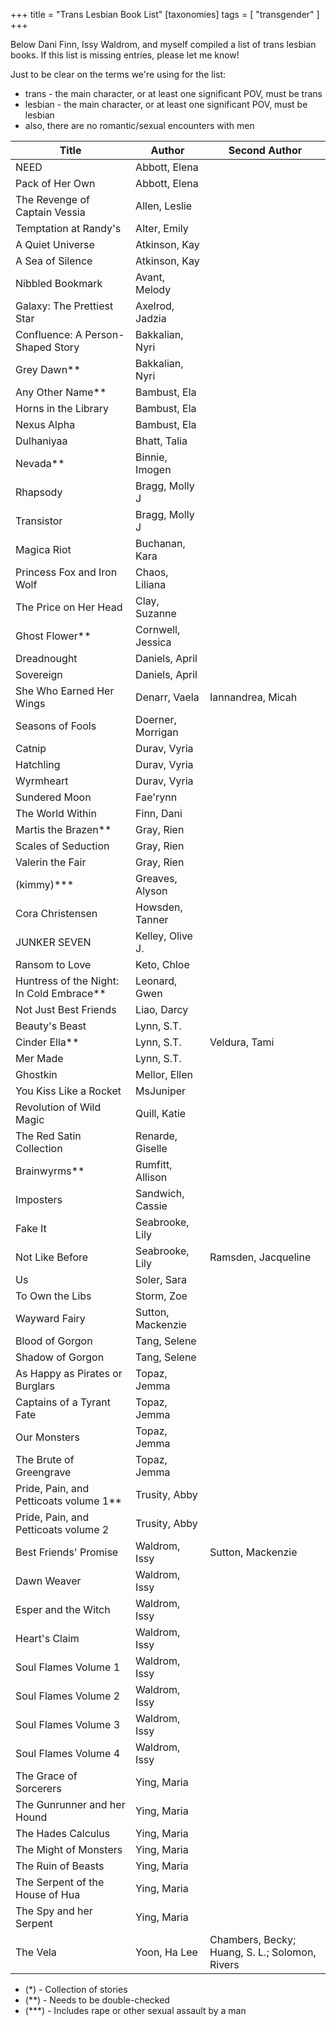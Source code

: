 +++
title = "Trans Lesbian Book List"
[taxonomies]
tags = [ "transgender" ]
+++

Below Dani Finn, Issy Waldrom, and myself compiled a list of trans lesbian books. If this list is missing entries, please let me know!

Just to be clear on the terms we're using for the list:

- trans - the main character, or at least one significant POV, must be trans
- lesbian - the main character, or at least one significant POV, must be lesbian
- also, there are no romantic/sexual encounters with men

| Title                                      | Author            | Second Author                                  |
| ------------------------------------------ | ----------------- | ---------------------------------------------- |
| NEED                                       | Abbott, Elena     |                                                |
| Pack of Her Own                            | Abbott, Elena     |                                                |
| The Revenge of Captain Vessia              | Allen, Leslie     |                                                |
| Temptation at Randy's                      | Alter, Emily      |                                                |
| A Quiet Universe                           | Atkinson, Kay     |                                                |
| A Sea of Silence                           | Atkinson, Kay     |                                                |
| Nibbled Bookmark                           | Avant, Melody     |                                                |
| Galaxy: The Prettiest Star                 | Axelrod, Jadzia   |                                                |
| Confluence: A Person-Shaped Story          | Bakkalian, Nyri   |                                                |
| Grey Dawn\*\*                              | Bakkalian, Nyri   |                                                |
| Any Other Name\*\*                         | Bambust, Ela      |                                                |
| Horns in the Library                       | Bambust, Ela      |                                                |
| Nexus Alpha                                | Bambust, Ela      |                                                |
| Dulhaniyaa                                 | Bhatt, Talia      |                                                |
| Nevada\*\*                                 | Binnie, Imogen    |                                                |
| Rhapsody                                   | Bragg, Molly J    |                                                |
| Transistor                                 | Bragg, Molly J    |                                                |
| Magica Riot                                | Buchanan, Kara    |                                                |
| Princess Fox and Iron Wolf                 | Chaos, Liliana    |                                                |
| The Price on Her Head                      | Clay, Suzanne     |                                                |
| Ghost Flower\*\*                           | Cornwell, Jessica |                                                |
| Dreadnought                                | Daniels, April    |                                                |
| Sovereign                                  | Daniels, April    |                                                |
| She Who Earned Her Wings                   | Denarr, Vaela     | Iannandrea, Micah                              |
| Seasons of Fools                           | Doerner, Morrigan |                                                |
| Catnip                                     | Durav, Vyria      |                                                |
| Hatchling                                  | Durav, Vyria      |                                                |
| Wyrmheart                                  | Durav, Vyria      |                                                |
| Sundered Moon                              | Fae'rynn          |                                                |
| The World Within                           | Finn, Dani        |                                                |
| Martis the Brazen\*\*                      | Gray, Rien        |                                                |
| Scales of Seduction                        | Gray, Rien        |                                                |
| Valerin the Fair                           | Gray, Rien        |                                                |
| (kimmy)\*\*\*                              | Greaves, Alyson   |                                                |
| Cora Christensen                           | Howsden, Tanner   |                                                |
| JUNKER SEVEN                               | Kelley, Olive J.  |                                                |
| Ransom to Love                             | Keto, Chloe       |                                                |
| Huntress of the Night: In Cold Embrace\*\* | Leonard, Gwen     |                                                |
| Not Just Best Friends                      | Liao, Darcy       |                                                |
| Beauty's Beast                             | Lynn, S.T.        |                                                |
| Cinder Ella\*\*                            | Lynn, S.T.        | Veldura, Tami                                  |
| Mer Made                                   | Lynn, S.T.        |                                                |
| Ghostkin                                   | Mellor, Ellen     |                                                |
| You Kiss Like a Rocket                     | MsJuniper         |                                                |
| Revolution of Wild Magic                   | Quill, Katie      |                                                |
| The Red Satin Collection                   | Renarde, Giselle  |                                                |
| Brainwyrms\*\*                             | Rumfitt, Allison  |                                                |
| Imposters                                  | Sandwich, Cassie  |                                                |
| Fake It                                    | Seabrooke, Lily   |                                                |
| Not Like Before                            | Seabrooke, Lily   | Ramsden, Jacqueline                            |
| Us                                         | Soler, Sara       |                                                |
| To Own the Libs                            | Storm, Zoe        |                                                |
| Wayward Fairy                              | Sutton, Mackenzie |                                                |
| Blood of Gorgon                            | Tang, Selene      |                                                |
| Shadow of Gorgon                           | Tang, Selene      |                                                |
| As Happy as Pirates or Burglars            | Topaz, Jemma      |                                                |
| Captains of a Tyrant Fate                  | Topaz, Jemma      |                                                |
| Our Monsters                               | Topaz, Jemma      |                                                |
| The Brute of Greengrave                    | Topaz, Jemma      |                                                |
| Pride, Pain, and Petticoats volume 1\*\*   | Trusity, Abby     |                                                |
| Pride, Pain, and Petticoats volume 2       | Trusity, Abby     |                                                |
| Best Friends' Promise                      | Waldrom, Issy     | Sutton, Mackenzie                              |
| Dawn Weaver                                | Waldrom, Issy     |                                                |
| Esper and the Witch                        | Waldrom, Issy     |                                                |
| Heart's Claim                              | Waldrom, Issy     |                                                |
| Soul Flames Volume 1                       | Waldrom, Issy     |                                                |
| Soul Flames Volume 2                       | Waldrom, Issy     |                                                |
| Soul Flames Volume 3                       | Waldrom, Issy     |                                                |
| Soul Flames Volume 4                       | Waldrom, Issy     |                                                |
| The Grace of Sorcerers                     | Ying, Maria       |                                                |
| The Gunrunner and her Hound                | Ying, Maria       |                                                |
| The Hades Calculus                         | Ying, Maria       |                                                |
| The Might of Monsters                      | Ying, Maria       |                                                |
| The Ruin of Beasts                         | Ying, Maria       |                                                |
| The Serpent of the House of Hua            | Ying, Maria       |                                                |
| The Spy and her Serpent                    | Ying, Maria       |                                                |
| The Vela                                   | Yoon, Ha Lee      | Chambers, Becky; Huang, S. L.; Solomon, Rivers |

- (\*) - Collection of stories
- (\*\*) - Needs to be double-checked
- (\*\*\*) - Includes rape or other sexual assault by a man
